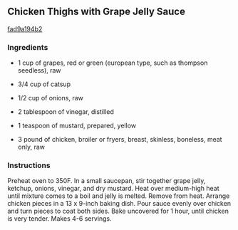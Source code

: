 ## Chicken Thighs with Grape Jelly Sauce

[fad9a194b2](http://www.foodgeeks.com/recipes/20016)

### Ingredients

 - 1 cup of grapes, red or green (european type, such as thompson seedless), raw

 - 3/4 cup of catsup

 - 1/2 cup of onions, raw

 - 2 tablespoon of vinegar, distilled

 - 1 teaspoon of mustard, prepared, yellow

 - 3 pound of chicken, broiler or fryers, breast, skinless, boneless, meat only, raw

### Instructions

Preheat oven to 350F. In a small saucepan, stir together grape jelly, ketchup, onions, vinegar, and dry mustard. Heat over medium-high heat until mixture comes to a boil and jelly is melted. Remove from heat. Arrange chicken pieces in a 13 x 9-inch baking dish. Pour sauce evenly over chicken and turn pieces to coat both sides. Bake uncovered for 1 hour, until chicken is very tender. Makes 4-6 servings.